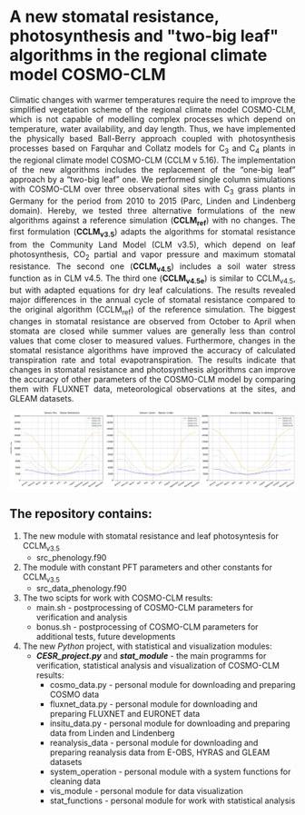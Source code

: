 # A new stomatal resistance, photosynthesis and "two-big leaf" algorithms in the regional climate model COSMO-CLM

<p align="justify">
  Climatic changes with warmer temperatures require the need to improve the simplified vegetation scheme of the regional climate model COSMO-CLM, which is not capable of modelling complex processes which depend on temperature, water availability, and day length. Thus, we have implemented the physically based Ball-Berry approach coupled with photosynthesis processes based on Farquhar and Collatz models for C<sub>3</sub> and C<sub>4</sub> plants in the regional climate model COSMO-CLM (CCLM v 5.16). The implementation of the new algorithms includes the replacement of the “one-big leaf” approach by a “two-big leaf” one. We performed single column simulations with COSMO-CLM over three observational sites with C<sub>3</sub> grass plants in Germany for the period from 2010 to 2015 (Parc, Linden and Lindenberg domain). Hereby, we tested three alternative formulations of the new algorithms against a reference simulation (<strong>CCLM<sub>ref</sub></strong>) with no changes. The first formulation (<strong>CCLM<sub>v3.5<sub></strong>) adapts the algorithms for stomatal resistance from the Community Land Model (CLM v3.5), which depend on leaf photosynthesis, CO<sub>2</sub> partial and vapor pressure and maximum stomatal resistance. The second one (<strong>CCLM<sub>v4.5</sub></strong>) includes a soil water stress function as in CLM v4.5. The third one (<strong>CCLM<sub>v4.5e</sub></strong>) is similar to CCLM<sub>v4.5</sub>, but with adapted equations for dry leaf calculations. The results revealed major differences in the annual cycle of stomatal resistance compared to the original algorithm (CCLM<sub>ref</sub>) of the reference simulation. The biggest changes in stomatal resistance are observed from October to April when stomata are closed while summer values are generally less than control values that come closer to measured values. Furthermore, changes in the stomatal resistance algorithms have improved the accuracy of calculated transpiration rate and total evapotranspiration. The results indicate that changes in stomatal resistance and photosynthesis algorithms can improve the accuracy of other parameters of the COSMO-CLM model by comparing them with FLUXNET data, meteorological observations at the sites, and GLEAM datasets.
</p>

![rstom](https://github.com/EvgenyChur/PT-VAINT/blob/main/RSTOM.jpg)

  
## The repository contains:
1. The new module with stomatal resistance and leaf photosyntesis for CCLM<sub>v3.5</sub>
    * src_phenology.f90
2. The module with constant PFT parameters and other constants for CCLM<sub>v3.5</sub>
    * src_data_phenology.f90
3. The two scipts for work with COSMO-CLM results:
    * main.sh - postprocessing of COSMO-CLM parameters for verification and analysis 
    * bonus.sh - postprocessing of COSMO-CLM parameters for additional tests, future developments
4. The new *Python* project, with statistical and visualization modules:
    * ***CESR_project.py*** and ***stat_module*** - the main programms for verification, statistical analysis and visualization of COSMO-CLM results:  
        + cosmo_data.py - personal module for downloading and preparing COSMO data
        + fluxnet_data.py - personal module for downloading and preparing FLUXNET and EURONET data
        + insitu_data.py - personal module for downloading and preparing data from Linden and Lindenberg
        + reanalysis_data - personal module for downloading and preparing reanalysis data from E-OBS, HYRAS and GLEAM datasets
        + system_operation - personal module with a system functions for cleaning data
        + vis_module - personal module for data visualization
        + stat_functions - personal module for work with statistical analysis
